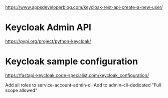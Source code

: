 https://www.appsdeveloperblog.com/keycloak-rest-api-create-a-new-user/

# Keycloak Admin API
https://pypi.org/project/python-keycloak/

# Keycloak sample configuration
https://fastapi-keycloak.code-specialist.com/keycloak_configuration/


Add all roles to service-account-admin-cli
Add to admin-cli-dedicated "Full scope allowed"
